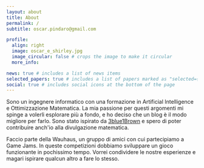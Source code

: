 ```yaml
---
layout: about
title: About
permalink: /
subtitle: oscar.pindaro@gmail.com

profile:
  align: right
  image: oscar_e_shirley.jpg
  image_circular: false # crops the image to make it circular
  more_info: 

news: true # includes a list of news items
selected_papers: true # includes a list of papers marked as "selected={true}"
social: true # includes social icons at the bottom of the page
---
```



Sono un ingegnere informatico con una formazione in Artificial Intelligence e Ottimizzazione Matematica. La mia passione per questi argomenti mi spinge a volerli esplorare più a fondo, e ho deciso che un blog è il modo migliore per farlo. Sono stato ispirato da [3blue1Brown](https://www.youtube.com/c/3blue1brown) e spero di poter contribuire anch'io alla divulgazione matematica.

Faccio parte della Wauhaus, un gruppo di amici con cui partecipiamo a Game Jams. In queste competizioni dobbiamo sviluppare un gioco funzionante in pochissimo tempo. Vorrei condividere le nostre esperienze e magari ispirare qualcun altro a fare lo stesso.